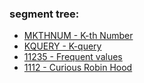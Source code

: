   ### segment tree: 

  * [MKTHNUM - K-th Number](https://www.spoj.com/problems/MKTHNUM/)
  * [KQUERY - K-query](https://www.spoj.com/problems/KQUERY/)
  * [11235 - Frequent values](https://onlinejudge.org/index.php?option=com_onlinejudge&Itemid=8&category=134&page=show_problem&problem=2176)  
  * [1112 - Curious Robin Hood ](http://www.lightoj.com/volume_showproblem.php?problem=1112)

